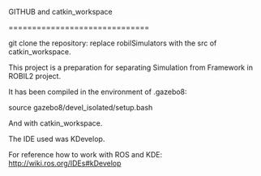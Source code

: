 GITHUB and catkin_workspace

==============================


git clone the repository: replace robilSimulators with the src of catkin_workspace.

This project is a preparation for separating Simulation from Framework in ROBIL2 project.

It has been compiled in the environment of .gazebo8:

source gazebo8/devel_isolated/setup.bash

And with catkin_workspace.

The IDE used was KDevelop.

For reference how to work with ROS and KDE: http://wiki.ros.org/IDEs#kDevelop